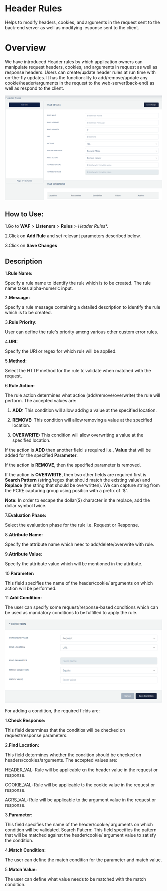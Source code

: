 # Header Rules
Helps to modify headers, cookies, and arguments in the request sent to the back-end server as well as modifying response sent to the client.

# Overview 
We have introduced Header rules by which application owners can manipulate request headers, cookies, and arguments in request as well as response headers. Users can create/update header rules at run time with on-the-fly updates. It has the functionality to add/remove/update any cookie/header/arguments in the request to the web-server(back-end) as well as respond to the client.

![header rules](/img/waf/v6/docs/header_rules.png)

## How to Use:
1.Go to **WAF** > **Listeners** > **Rules** > *Header Rules**.

2.Click on **Add Rule** and set relevant parameters described below.

3.Click on **Save Changes**

## Description

1.**Rule Name:**

Specify a rule name to identify the rule which is to be created. The rule name takes alpha-numeric input.

2.**Message:**

Specify a rule message containing a detailed description to identify the rule which is to be created.

3.**Rule Priority:**

User can define the rule's priority among various other custom error rules.

4.**URI:**

Specify the URI or regex for which rule will be applied. 

5.**Method:**

Select the HTTP method for the rule to validate when matched with the request.

6.**Rule Action:**

The rule action determines what action (add/remove/overwrite) the rule will perform. The accepted values are:

1) **ADD:** This condition will allow adding a value at the specified location.

2) **REMOVE:** This condition will allow removing a value at the specified location.

3) **OVERWRITE:** This condition will allow overwriting a value at the specified location.

If the action is **ADD** then another field is required I.e., **Value** that will be added for the specified **Parameter**.

If the action is **REMOVE**, then the specified parameter is removed.

If the action is **OVERWRITE**, then two other fields are required first is **Search Pattern** (string/regex that should match the existing value) and **Replace** (the string that should be overwritten). We can capture string from the PCRE capturing group using position with a prefix of '$'. 

**Note:** In order to escape the dollar($) character in the replace, add the dollar symbol twice.

7.**Evaluation Phase:**

Select the evaluation phase for the rule i.e. Request or Response.

8.**Attribute Name:**

Specify the attribute name which need to add/delete/overwrite with rule.

9.**Attribute Value:**

Specify the attribute value which will be mentioned in the attribute.

10.**Parameter:**

This field specifies the name of the header/cookie/ arguments on which action will be performed.

11.**Add Condition:**

The user can specify some request/response-based conditions which can be used as mandatory conditions to be fulfilled to apply the rule.

![header rules](/img/waf/v6/docs/headerrulescondition.png)

For adding a condition, the required fields are:

1.**Check Response:**

This field determines that the condition will be checked on request/response parameters.

2.**Find Location:**

This field determines whether the condition should be checked on headers/cookies/arguments. The accepted values are:

HEADER_VAL: Rule will be applicable on the header value in the request or response.

COOKIE_VAL: Rule will be applicable to the cookie value in the request or response.

AGRS_VAL: Rule will be applicable to the argument value in the request or response. 

3.**Parameter:**

This field specifies the name of the header/cookie/ arguments on which condition will be validated. Search Pattern: This field specifies the pattern that will be matched against the header/cookie/ argument value to satisfy the condition.

4.**Match Condition:**

The user can define the match condition for the parameter and match value.

5.**Match Value:**

The user can define what value needs to be matched with the match condition.

